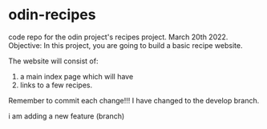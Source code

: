 # odin-recipes
code repo for the odin project's recipes project.
March 20th 2022.
Objective:
In this project, you are going to build a basic recipe website.

The website will consist of: 

1. a main index page which will have 
2. links to a few recipes. 

Remember to commit each change!!!
I have changed to the develop branch.

i am adding a new feature (branch)